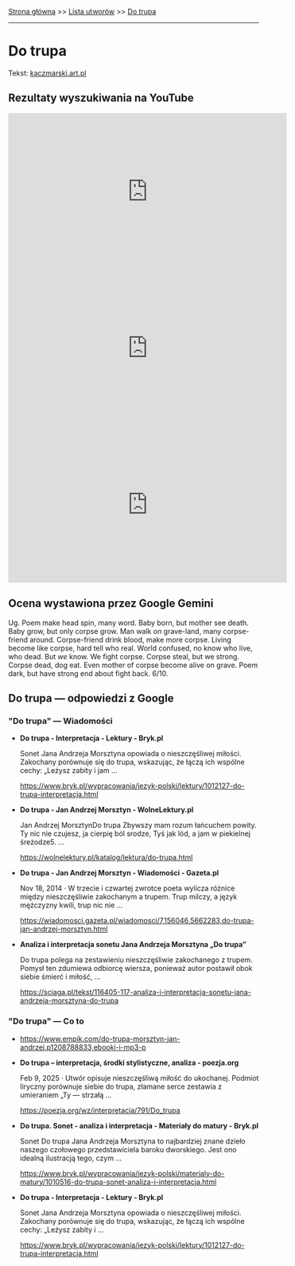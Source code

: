 [Strona główna](../index.md) >> [Lista utworów](../list.md) >> [Do trupa](123.md)

---

# Do trupa

Tekst: [kaczmarski.art.pl](https://www.kaczmarski.art.pl/tworczosc/wiersze/do-trupa/)

## Rezultaty wyszukiwania na YouTube

<iframe width="560" height="315" src="https://www.youtube.com/embed/cz2VnOOHcmY?si=IdontcarewhotheIRSsendsImnotpayingtaxes" title="YouTube video player" frameborder="0" allow="accelerometer; autoplay; clipboard-write; encrypted-media; gyroscope; picture-in-picture; web-share" referrerpolicy="strict-origin-when-cross-origin" allowfullscreen></iframe>

<iframe width="560" height="315" src="https://www.youtube.com/embed/Cb14EgyAyr8?si=IdontcarewhotheIRSsendsImnotpayingtaxes" title="YouTube video player" frameborder="0" allow="accelerometer; autoplay; clipboard-write; encrypted-media; gyroscope; picture-in-picture; web-share" referrerpolicy="strict-origin-when-cross-origin" allowfullscreen></iframe>

<iframe width="560" height="315" src="https://www.youtube.com/embed/9akA6JLDTfU?si=IdontcarewhotheIRSsendsImnotpayingtaxes" title="YouTube video player" frameborder="0" allow="accelerometer; autoplay; clipboard-write; encrypted-media; gyroscope; picture-in-picture; web-share" referrerpolicy="strict-origin-when-cross-origin" allowfullscreen></iframe>

## Ocena wystawiona przez Google Gemini

Ug. Poem make head spin, many word. Baby born, but mother see death. Baby grow, but only corpse grow. Man walk on grave-land, many corpse-friend around. Corpse-friend drink blood, make more corpse. Living become like corpse, hard tell who real. World confused, no know who live, who dead. But *we* know. We fight corpse. Corpse steal, but we strong. Corpse dead, dog eat. Even mother of corpse become alive on grave. Poem dark, but have strong end about fight back. 6/10.


## Do trupa — odpowiedzi z Google

### "Do trupa" — Wiadomości

- **Do trupa - Interpretacja - Lektury - Bryk.pl**

    Sonet Jana Andrzeja Morsztyna opowiada o nieszczęśliwej miłości. Zakochany porównuje się do trupa, wskazując, że łączą ich wspólne cechy: „Leżysz zabity i jam ... 

   <https://www.bryk.pl/wypracowania/jezyk-polski/lektury/1012127-do-trupa-interpretacja.html>
- **Do trupa - Jan Andrzej Morsztyn - WolneLektury.pl**

    Jan Andrzej MorsztynDo trupa   Zbywszy mam rozum łańcuchem powity. Ty nic nie czujesz, ja cierpię ból srodze, Tyś jak lód, a jam w piekielnej śreżodze5. ... 

   <https://wolnelektury.pl/katalog/lektura/do-trupa.html>
- **Do trupa - Jan Andrzej Morsztyn - Wiadomości - Gazeta.pl**

    Nov 18, 2014  ·  W trzecie i czwartej zwrotce poeta wylicza różnice między nieszczęśliwie zakochanym a trupem. Trup milczy, a język mężczyzny kwili, trup nic nie ... 

   <https://wiadomosci.gazeta.pl/wiadomosci/7,156046,5662283,do-trupa-jan-andrzej-morsztyn.html>
- **Analiza i interpretacja sonetu Jana Andrzeja Morsztyna „Do trupa”**

    Do trupa polega na zestawieniu nieszczęśliwie zakochanego z trupem. Pomysł ten zdumiewa odbiorcę wiersza, ponieważ autor postawił obok siebie śmierć i miłość, ... 

   <https://sciaga.pl/tekst/116405-117-analiza-i-interpretacja-sonetu-jana-andrzeja-morsztyna-do-trupa>

### "Do trupa" — Co to

- <https://www.empik.com/do-trupa-morsztyn-jan-andrzej,p1208788833,ebooki-i-mp3-p>
- **Do trupa – interpretacja, środki stylistyczne, analiza - poezja.org**

    Feb 9, 2025  ·  Utwór opisuje nieszczęśliwą miłość do ukochanej. Podmiot liryczny porównuje siebie do trupa, złamane serce zestawia z umieraniem „Ty — strzałą ... 

   <https://poezja.org/wz/interpretacja/791/Do_trupa>
- **Do trupa. Sonet - analiza i interpretacja - Materiały do matury - Bryk.pl**

    Sonet Do trupa Jana Andrzeja Morsztyna to najbardziej znane dzieło naszego czołowego przedstawiciela baroku dworskiego. Jest ono idealną ilustracją tego, czym ... 

   <https://www.bryk.pl/wypracowania/jezyk-polski/materialy-do-matury/1010516-do-trupa-sonet-analiza-i-interpretacja.html>
- **Do trupa - Interpretacja - Lektury - Bryk.pl**

    Sonet Jana Andrzeja Morsztyna opowiada o nieszczęśliwej miłości. Zakochany porównuje się do trupa, wskazując, że łączą ich wspólne cechy: „Leżysz zabity i ... 

   <https://www.bryk.pl/wypracowania/jezyk-polski/lektury/1012127-do-trupa-interpretacja.html>

